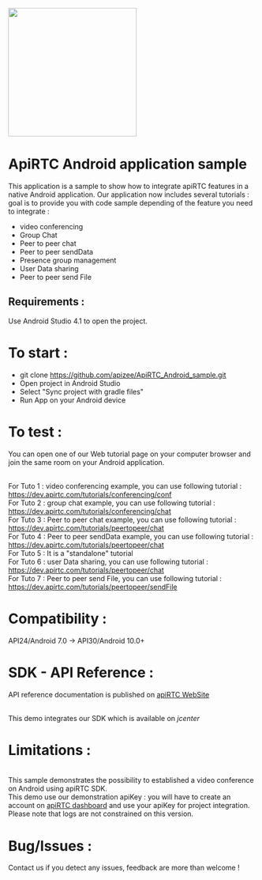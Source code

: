 <a href="https://www.apirtc.com"><img src="https://apirtc.com/wp-content/uploads/2018/09/ApiRTC_relook_branding_v01.png" width="260"></a>

# ApiRTC Android application sample

This application is a sample to show how to integrate apiRTC features in a native Android application.
Our application now includes several tutorials : goal is to provide you with code sample depending of the feature you need to integrate :

- video conferencing
- Group Chat
- Peer to peer chat
- Peer to peer sendData
- Presence group management
- User Data sharing
- Peer to peer send File

## Requirements :

Use Android Studio 4.1 to open the project.

# To start :

- git clone https://github.com/apizee/ApiRTC_Android_sample.git
- Open project in Android Studio
- Select "Sync project with gradle files"
- Run App on your Android device

# To test :

You can open one of our Web tutorial page on your computer browser and join the same room on your Android application.

<br/>For Tuto 1 : video conferencing example, you can use following tutorial : https://dev.apirtc.com/tutorials/conferencing/conf
<br/>For Tuto 2 : group chat example, you can use following tutorial : https://dev.apirtc.com/tutorials/conferencing/chat
<br/>For Tuto 3 : Peer to peer chat example, you can use following tutorial : https://dev.apirtc.com/tutorials/peertopeer/chat
<br/>For Tuto 4 : Peer to peer sendData example, you can use following tutorial : https://dev.apirtc.com/tutorials/peertopeer/chat
<br/>For Tuto 5 : It is a "standalone" tutorial
<br/>For Tuto 6 : user Data sharing, you can use following tutorial : https://dev.apirtc.com/tutorials/peertopeer/chat
<br/>For Tuto 7 : Peer to peer send File, you can use following tutorial : https://dev.apirtc.com/tutorials/peertopeer/sendFile

# Compatibility :

API24/Android 7.0 -> API30/Android 10.0+

# SDK - API Reference :

API reference documentation is published on [apiRTC WebSite](https://dev.apirtc.com/api/reference_apiRTC_Android-SDK)

<br/>This demo integrates our SDK which is available on _jcenter_

# Limitations :

<br/>This sample demonstrates the possibility to established a video conference on Android using apiRTC SDK.
<br/>This demo use our demonstration apiKey : you will have to create an account on [apiRTC dashboard](https://cloud.apirtc.com/) and use your apiKey for project integration.
<br/>Please note that logs are not constrained on this version.

# Bug/Issues :

Contact us if you detect any issues, feedback are more than welcome !

